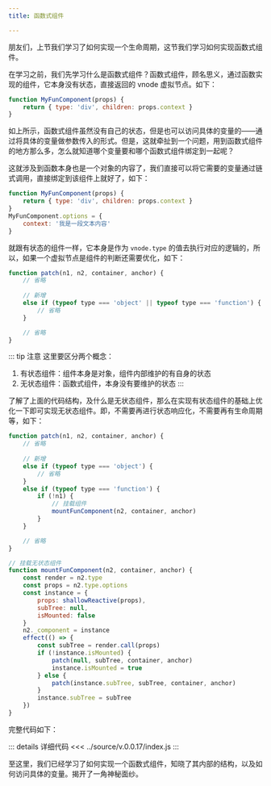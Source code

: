 ```yaml
---
title: 函数式组件

---
```


朋友们，上节我们学习了如何实现一个生命周期，这节我们学习如何实现函数式组件。

在学习之前，我们先学习什么是函数式组件？函数式组件，顾名思义，通过函数实现的组件，它本身没有状态，直接返回的 vnode 虚拟节点。如下：

```js
function MyFunComponent(props) {
    return { type: 'div', children: props.context }
}
```

如上所示，函数式组件虽然没有自己的状态，但是也可以访问具体的变量的——通过将具体的变量做参数传入的形式。但是，这就牵扯到一个问题，用到函数式组件的地方那么多，怎么就知道哪个变量要和哪个函数式组件绑定到一起呢？

这就涉及到函数本身也是一个对象的内容了，我们直接可以将它需要的变量通过链式调用，直接绑定到该组件上就好了，如下：

```js
function MyFunComponent(props) {
    return { type: 'div', children: props.context }
}
MyFunComponent.options = {
    context: '我是一段文本内容'
}
```

就跟有状态的组件一样，它本身是作为 ```vnode.type``` 的值去执行对应的逻辑的，所以，如果一个虚拟节点是组件的判断还需要优化，如下：

```js
function patch(n1, n2, container, anchor) {
    // 省略
    
    // 新增
    else if (typeof type === 'object' || typeof type === 'function') {
        // 省略
    }

    // 省略
}
```

::: tip 注意
这里要区分两个概念：

1. 有状态组件：组件本身是对象，组件内部维护的有自身的状态
2. 无状态组件：函数式组件，本身没有要维护的状态
:::

了解了上面的代码结构，及什么是无状态组件，那么在实现有状态组件的基础上优化一下即可实现无状态组件。即，不需要再进行状态响应化，不需要再有生命周期等，如下：

```js
function patch(n1, n2, container, anchor) {
    // 省略
    
    // 新增
    else if (typeof type === 'object') {
        // 省略
    }
    else if (typeof type === 'function') {
        if (!n1) {
            // 挂载组件
            mountFunComponent(n2, container, anchor)
        }
    }

    // 省略
}

// 挂载无状态组件
function mountFunComponent(n2, container, anchor) {
    const render = n2.type
    const props = n2.type.options
    const instance = {
        props: shallowReactive(props),
        subTree: null,
        isMounted: false
    }
    n2._component = instance
    effect(() => {
        const subTree = render.call(props)
        if (!instance.isMounted) {
            patch(null, subTree, container, anchor)
            instance.isMounted = true
        } else {
            patch(instance.subTree, subTree, container, anchor)
        }
        instance.subTree = subTree
    })
}
```

完整代码如下：

::: details 详细代码
<<< ../source/v.0.0.17/index.js
:::

至这里，我们已经学习了如何实现一个函数式组件，知晓了其内部的结构，以及如何访问具体的变量。揭开了一角神秘面纱。